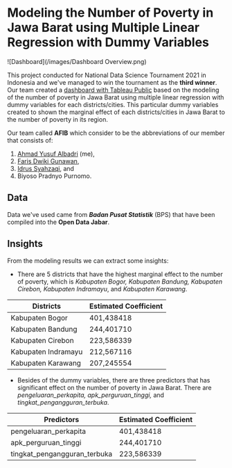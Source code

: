 # Modeling the Number of Poverty in Jawa Barat using Multiple Linear Regression with Dummy Variables

![Dashboard](/images/Dashboard Overview.png)

This project conducted for National Data Science Tournament 2021 in Indonesia and we've managed to win the tournament as the **third winner**. Our team created a [dashboard with Tableau Public](https://public.tableau.com/app/profile/faris.dwiki.gunawan/viz/AFIB_VI/DashboardKemiskinan) based on the modeling of the number of poverty in Jawa Barat using multiple linear regression with dummy variables for each districts/cities. This particular dummy variables created to shown the marginal effect of each districts/cities in Jawa Barat to the number of poverty in its region.

Our team called **AFIB** which consider to be the abbreviations of our member that consists of:

1. [Ahmad Yusuf Albadri](https://www.linkedin.com/in/ahmad-yusuf-a-ab5696130/) (me),
2. [Faris Dwiki Gunawan](https://www.linkedin.com/in/faris-dwiki-gunawan/),
3. [Idrus Syahzaqi](https://www.linkedin.com/in/idrus-syahzaqi-9670b719b/), and
4. Biyoso Pradnyo Purnomo.

## Data
Data we've used came from ***Badan Pusat Statistik*** (BPS) that have been compiled into the **Open Data Jabar**.

## Insights
From the modeling results we can extract some insights:

* There are 5 districts that have the highest marginal effect to the number of poverty, which is *Kabupaten Bogor, Kabupaten Bandung, Kabupaten Cirebon, Kabupaten Indramayu*, and *Kabupaten Karawang*.

Districts | Estimated Coefficient
------------ | -------------
Kabupaten Bogor | 401,438418
Kabupaten Bandung | 244,401710
Kabupaten Cirebon | 223,586339
Kabupaten Indramayu | 212,567116
Kabupaten Karawang | 207,245554

* Besides of the dummy variables, there are three predictors that has significant effect on the number of poverty in Jawa Barat. There are *pengeluaran_perkapita, apk_perguruan_tinggi,* and *tingkat_pengangguran_terbuka*.

Predictors | Estimated Coefficient
------------ | -------------
pengeluaran_perkapita | 401,438418
apk_perguruan_tinggi | 244,401710
tingkat_pengangguran_terbuka | 223,586339